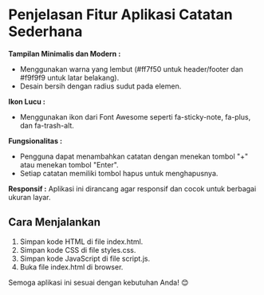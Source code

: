 # Penjelasan Fitur Aplikasi Catatan Sederhana

**Tampilan Minimalis dan Modern :**
- Menggunakan warna yang lembut (#ff7f50 untuk header/footer dan #f9f9f9 untuk latar belakang).
- Desain bersih dengan radius sudut pada elemen.

**Ikon Lucu :**
- Menggunakan ikon dari Font Awesome seperti fa-sticky-note, fa-plus, dan fa-trash-alt.

**Fungsionalitas :**
- Pengguna dapat menambahkan catatan dengan menekan tombol "+" atau menekan tombol "Enter".
- Setiap catatan memiliki tombol hapus untuk menghapusnya.

**Responsif :**
Aplikasi ini dirancang agar responsif dan cocok untuk berbagai ukuran layar.

## Cara Menjalankan

1. Simpan kode HTML di file index.html.
2. Simpan kode CSS di file styles.css.
3. Simpan kode JavaScript di file script.js.
4. Buka file index.html di browser.

Semoga aplikasi ini sesuai dengan kebutuhan Anda! 😊


